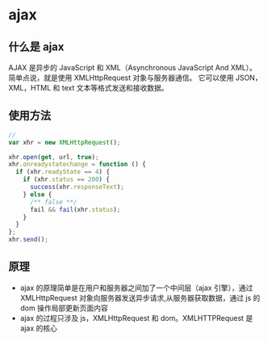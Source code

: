 # ajax

## 什么是 ajax

AJAX 是异步的 JavaScript 和 XML（Asynchronous JavaScript And XML）。简单点说，就是使用 XMLHttpRequest 对象与服务器通信。 它可以使用 JSON，XML，HTML 和 text 文本等格式发送和接收数据。

## 使用方法

```js
//
var xhr = new XMLHttpRequest();

xhr.open(get, url, true);
xhr.onreadystatechange = function () {
  if (xhr.readyState == 4) {
    if (xhr.status == 200) {
      success(xhr.responseText);
    } else {
      /** false **/
      fail && fail(xhr.status);
    }
  }
};
xhr.send();
```

## 原理

- ajax 的原理简单是在用户和服务器之间加了一个中间层（ajax 引擎），通过 XMLHttpRequest 对象向服务器发送异步请求,从服务器获取数据，通过 js 的 dom 操作局部更新页面内容
- ajax 的过程只涉及 js，XMLHttpRequest 和 dom。XMLHTTPRequest 是 ajax 的核心
